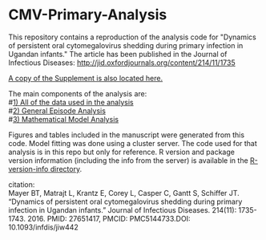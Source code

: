 # CMV-Primary-Analysis

This repository contains a reproduction of the analysis code for "Dynamics of persistent oral cytomegalovirus shedding during primary infection in Ugandan infants." The article has been published in the Journal of Infectious Diseases:
http://jid.oxfordjournals.org/content/214/11/1735

[A copy of the Supplement is also located here.](https://github.com/bryanmayer/CMV-Primary-Infection/blob/master/Supplementary-Materials.pdf)

The main components of the analysis are:    
#[1) All of the data used in the analysis](https://github.com/bryanmayer/CMV-Primary-Infection/tree/master/data)    
#[2) General Episode Analysis](https://github.com/bryanmayer/CMV-Primary-Infection/tree/master/data-analysis)    
#[3) Mathematical Model Analysis](https://github.com/bryanmayer/CMV-Primary-Infection/tree/master/mathematical-models)    


Figures and tables included in the manuscript were generated from this code. Model fitting was done using a cluster server. The code used for that analysis is in this repo but only for reference.  R version and package version information (including the info from the server) is available in the [R-version-info directory](https://github.com/bryanmayer/CMV-Primary-Infection/tree/master/R-version-info). 

citation:    
Mayer BT, Matrajt L, Krantz E, Corey L, Casper C, Gantt S, Schiffer JT.  “Dynamics of persistent oral cytomegalovirus shedding during primary infection in Ugandan infants.” Journal of Infectious Diseases. 214(11): 1735-1743. 2016. PMID: 27651417, PMCID: PMC5144733.DOI: 10.1093/infdis/jiw442
